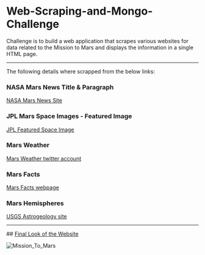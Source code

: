 # Web-Scraping-and-Mongo-Challenge
Challenge is to build a web application that scrapes various websites for data related to the Mission to Mars and displays the information in a single HTML page. 

<hr>

The following details where scrapped from the below links:

### NASA Mars News Title & Paragraph
[NASA Mars News Site](https://mars.nasa.gov/news/)
### JPL Mars Space Images - Featured Image
[JPL Featured Space Image](https://www.jpl.nasa.gov/spaceimages/?search=&category=Mars)
  
### Mars Weather
[Mars Weather twitter account](https://twitter.com/marswxreport?lang=en) 
### Mars Facts
[Mars Facts webpage](https://space-facts.com/mars/)
### Mars Hemispheres
[USGS Astrogeology site](https://astrogeology.usgs.gov/search/results?q=hemisphere+enhanced&k1=target&v1=Mars)

<hr>
## <ins> Final Look of the Website </ins>

![Mission_To_Mars](Mission_To_Mars.png)
